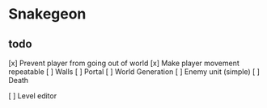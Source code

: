# Snakegeon

## todo

[x] Prevent player from going out of world
[x] Make player movement repeatable
[ ] Walls
[ ] Portal
[ ] World Generation
[ ] Enemy unit (simple)
[ ] Death

[ ] Level editor
